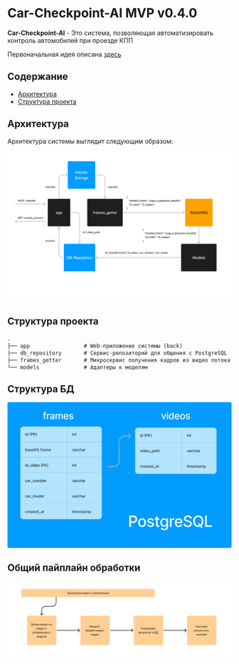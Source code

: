 # Car-Checkpoint-AI MVP v0.4.0

**Car-Checkpoint-AI** - Это система, позволяющая автоматизировать контроль автомобилей при проезде КПП 

Первоначальная идея описана <a href="ex_readmes/README.md">здесь</a>

## Содержание
- [Архитектура](#архитектура)
- [Структура проекта](#структура-проекта)

## Архитектура

Архитектура системы выглядит следующим образом: 

<img src="assets/Car-Checkpoint-AI Architecture v0.4.0.png" alt="Архитектура системы">

## Структура проекта
```
.
├── app                 # Web-приложение системы (back)
├── db_repository       # Сервис-репозиторий для общения с PostgreSQL
├── frames_getter       # Микросервис получения кадров из видео потока
└── models              # Адаптеры к моделям
```

## Структура БД

<img src="assets/Car-Checkpoint-AI DB Structure v0.4.0.png" alt="Логическая схема БД">

## Общий пайплайн обработки

<img src="assets/Car-Checkpoint-AI Pipeline v0.4.0.png" alt="Пайплайн работы">
